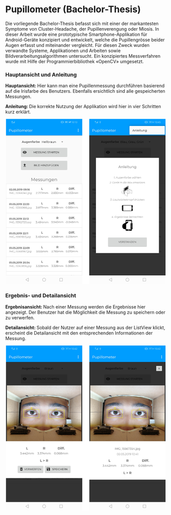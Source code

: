 # Pupillometer (Bachelor-Thesis)
Die vorliegende Bachelor-Thesis befasst sich mit einer der markantesten Symptome von Cluster-Headache, der Pupillenverengung oder Miosis. In dieser Arbeit wurde eine prototypische Smartphone-Applikation für Android-Geräte konzipiert und entwickelt, welche die Pupillengrösse beider Augen erfasst und miteinander vergleicht. Für diesen Zweck wurden verwandte Systeme, Applikationen und Arbeiten sowie Bildverarbeitungsalgorithmen untersucht. Ein konzipiertes Messverfahren wurde mit Hilfe der Programmierbibliothek «OpenCV» umgesetzt. 

### Hauptansicht und Anleitung
<p>
  <b>Hauptansicht: </b> Hier kann man eine Pupillenmessung durchführen basierend auf die Irisfarbe des Benutzers. Ebenfalls ersichtlich sind alle gespeicherten Messungen. 
</p>
<p>
  <b>Anleitung: </b> Die korrekte Nutzung der Applikation wird hier in vier Schritten kurz erklärt.
</p>
<p align="center">
<img src="https://github.com/raycan1993/Pupillometer/blob/master/Screenshots/1.png" alt="Hauptansicht und Anleitung" width="500"/>
</p>

### Ergebnis- und Detailansicht 
<p>
  <b>Ergebnisansicht: </b> Nach einer Messung werden die Ergebnisse hier angezeigt. Der Benutzer hat die Möglichkeit die Messung zu speichern oder zu verwerfen.
</p>
<p>
  <b>Detailansicht: </b>Sobald der Nutzer auf einer Messung aus der ListView klickt, erscheint die Detailansicht mit den
  entsprechenden Informationen der Messung.
</p>
<p align="center">
<img src="https://github.com/raycan1993/Pupillometer/blob/master/Screenshots/2.png" alt="Detail- und Ergebnisansicht" width="500"/>
</p>
